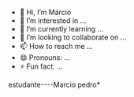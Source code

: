 - 👋 Hi, I’m Márcio 
- 👀 I’m interested in ...
- 🌱 I’m currently learning ...
- 💞️ I’m looking to collaborate on ...
- 📫 How to reach me ...
- 😄 Pronouns: ...
- ⚡ Fun fact: ...

<!---
M102P/M102P is a ✨ special ✨ repository because its `README.md` (this file) appears on your GitHub profile.
You can click the Preview link to take a look at your changes.
--->estudante----Marcio pedro*

